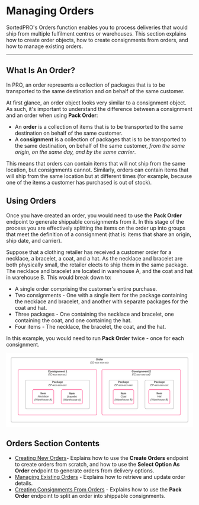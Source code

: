 # Managing Orders

SortedPRO's Orders function enables you to process deliveries that would ship from multiple fulfilment centres or warehouses. This section explains how to create order objects, how to create consignments from orders, and how to manage existing orders.

---

## What Is An Order?

In PRO, an order represents a collection of packages that is to be transported to the same destination and on behalf of the same customer. 

At first glance, an order object looks very similar to a consignment object. As such, it's important to understand the difference between a consignment and an order when using **Pack Order**:

* An **order** is a collection of items that is to be transported to the same destination on behalf of the same customer.
* A **consignment** is a collection of packages that is to be transported to the same destination, on behalf of the same customer, _from the same origin, on the same day, and by the same carrier_.

This means that orders can contain items that will not ship from the same location, but consignments cannot. Similarly, orders can contain items that will ship from the same location but at different times (for example, because one of the items a customer has purchased is out of stock).

## Using Orders

Once you have created an order, you would need to use the **Pack Order** endpoint to generate shippable consignments from it. In this stage of the process you are effectively splitting the items on the order up into groups that meet the definition of a consignment (that is: items that share an origin, ship date, and carrier).

Suppose that a clothing retailer has received a customer order for a necklace, a bracelet, a coat, and a hat. As the necklace and bracelet are both physically small, the retailer elects to ship them in the same package. The necklace and bracelet are located in warehouse A, and the coat and hat in warehouse B. This would break down to:

* A single order comprising the customer's entire purchase.
* Two consignments - One with a single item for the package containing the necklace and bracelet, and another with separate packages for the coat and hat.
* Three packages - One containing the necklace and bracelet, one containing the coat, and one containing the hat.
* Four items - The necklace, the bracelet, the coat, and the hat.

In this example, you would need to run **Pack Order** twice - once for each consignment.

<p>
   <a href="../../images/order-diagram.png" target="_blank" >
      <img src="../../images/order-diagram.png" class="noborder"/>
   </a>
</p>

## Orders Section Contents

* [Creating New Orders](/pro/api/help/creating_new_orders.html)- Explains how to use the **Create Orders** endpoint to create orders from scratch, and how to use the **Select Option As Order** endpoint to generate orders from delivery options.
* [Managing Existing Orders](/pro/api/help/managing_existing_orders.html) - Explains how to retrieve and update order details.
* [Creating Consignments From Orders](/pro/api/help/packing_orders.html) - Explains how to use the **Pack Order** endpoint to split an order into shippable consignments.

<script src="../../scripts/requesttabs.js"></script>
<script src="../../scripts/responsetabs.js"></script>
<script src="../../scripts/copy.js"></script>